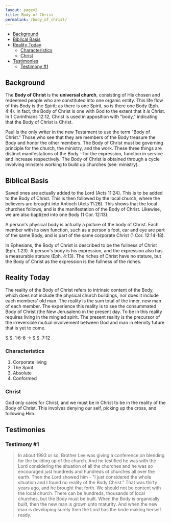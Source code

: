```yaml
---
layout: pagev2
title: Body of Christ
permalink: /body_of_christ/
---
```

- [Background](#background)
- [Biblical Basis](#biblical-basis)
- [Reality Today](#reality-today)
  - [Characteristics](#characteristics)
  - [Christ](#christ)
- [Testimonies](#testimonies)
  - [Testimony #1](#testimony-1)

## Background

The **Body of Christ** is the **universal church**, consisting of His chosen and redeemed people who are constituted into one organic entity. This life flow of this Body is the Spirit; as there is one Spirit, so is there one Body (Eph. 4:4). In fact, the Body of Christ is one with God to the extent that it *is* Christ. In 1 Corinthians 12:12, Christ is used in apposition with "body," indicating that the Body of Christ is Christ.

Paul is the only writer in the new Testament to use the term "Body of Christ." Those who see that they are members of the Body treasure the Body and honor the other members. The Body of Christ must be governing principle for the church, the ministry, and the work. These three things are distinct manifestations of the Body - for the expression, function in service and increase respectively. The Body of Christ is obtained through a cycle involving minsters working to build up churches (see: ministry).

## Biblical Basis

Saved ones are actually added to the Lord (Acts 11:24). This is to be added to the Body of Christ. This is then followed by the local church, where the believers are brought into Antioch (Acts 11:26). This shows that the local churches follows, and is the manifestation of the Body of Christ. Likewise, we are also baptized into one Body (1 Cor. 12:13).

A person's physical body is actually a picture of the body of Christ. Each member with its own function, such as a person's foot, ear and eye are part of the same Body, and is part of the same corporate Christ (1 Cor. 12:14-18).

In Ephesians, the Body of Christ is described to be the fullness of Christ (Eph. 1:23). A person's body is his expression, and the expression also has a measurable stature (Eph. 4:13). The riches of Christ have no stature, but the Body of Christ as the expression is the fullness of the riches.

## Reality Today

The reality of the Body of Christ refers to intrinsic content of the Body, which does not include the physical church buildings, nor does it include each members' old man. The reality is the sum total of the inner, new man of each member. The experience this reality is to see the consummated Body of Christ (the New Jerusalem) in the present day. To be in this reality requires living in the mingled spirit. The present reality is the precursor of the irreversible mutual involvement between God and man in eternity future that is yet to come.

S.S. 1:6-8 -> S.S. 7:12

### Characteristics

1. Corporate living
2. The Spirit
3. Absolute
4. Conformed

### Christ

God only cares for Christ, and we must be in Christ to be in the reality of the Body of Christ. This involves denying our self, picking up the cross, and following Him.

## Testimonies

### Testimony #1

> In about 1993 or so, Brother Lee was giving a conference on blending for the building up of the church. And he testified he was with the Lord considering the situation of all the churches and he was so encouraged just hundreds and hundreds of churches all over the earth. Then the Lord showed him - "I just considered the whole situation and I found no reality of the Body Christ." That was thirty years ago, and he brought that forth. We should not be content with the local church. There can be hundreds, thousands of local churches, but the Body must be built. When the Body is organically built, then the new man is grown unto maturity. And when the new man is developing surely then the Lord has the bride making herself ready. 